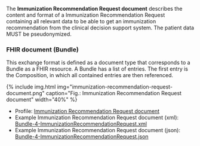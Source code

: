 The **Immunization Recommendation Request document** describes the content and format of a Immunization Recommendation Request  
containing all relevant data to be able to  get an immunization recommendation from the clinical decision support system.
The patient data MUST be pseudonymized.

### FHIR document (Bundle)
This exchange format is defined as a document type that corresponds to a Bundle as a FHIR resource. 
A Bundle has a list of entries. The first entry is the Composition, in which all contained entries are then referenced.

{% include img.html img="immunization-recommendation-request-document.png" caption="Fig.: Immunization Recommendation Request document" width="40%" %}

* Profile: [Immunization Recommendation Request document](StructureDefinition-ch-vacd-document-immunization-recommendation-request.html)
* Example Immunization Recommendation Request document (xml): [Bundle-4-ImmunizationRecommendationRequest.xml](Bundle-4-ImmunizationRecommendationRequest.xml.html)
* Example Immunization Recommendation Request document (json): [Bundle-4-ImmunizationRecommendationRequest.json](Bundle-4-ImmunizationRecommendationRequest.json.html)
